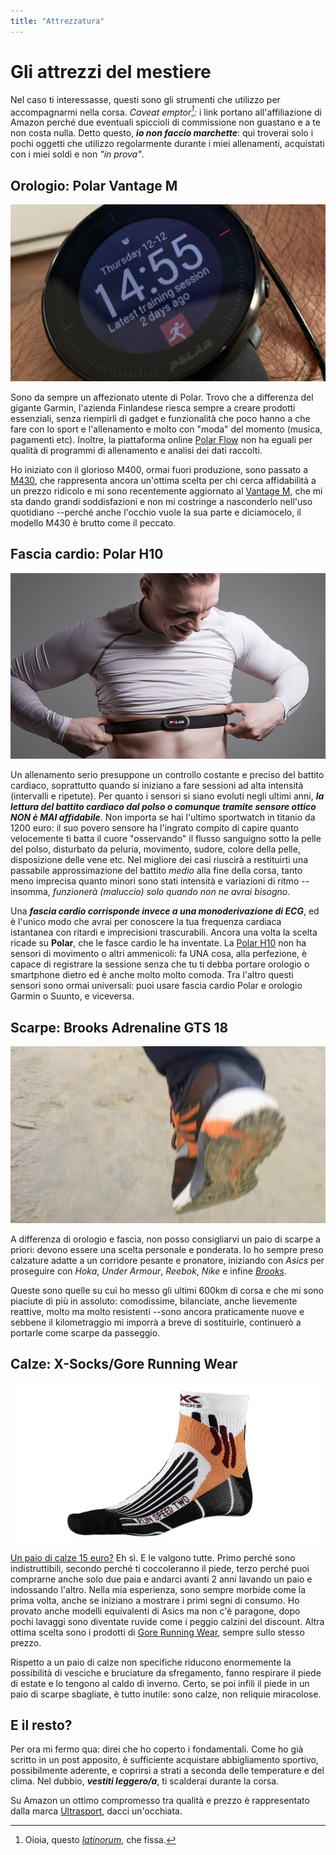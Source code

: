 ```yaml
---
title: "Attrezzatura"
---
```


# Gli attrezzi del mestiere

Nel caso ti interessasse, questi sono gli strumenti che utilizzo per accompagnarmi nella corsa. _Caveat emptor[^1]:_ i link portano all'affiliazione di Amazon perché due eventuali spiccioli di commissione non guastano e a te non costa nulla. Detto questo, **_io non faccio marchette_**: qui troverai solo i pochi oggetti che utilizzo regolarmente durante i miei allenamenti, acquistati con i miei soldi e non _"in prova"_.

## Orologio: Polar Vantage M

[![Il mio orologio sportivo: Polar Vantage M](polar_vantage_m_sw.jpg)](https://amzn.to/2Z9ptva)

Sono da sempre un affezionato utente di Polar. Trovo che a differenza del gigante Garmin, l'azienda Finlandese riesca sempre a creare prodotti essenziali, senza riempirli di gadget e funzionalità che poco hanno a che fare con lo sport e l'allenamento e molto con "moda" del momento (musica, pagamenti etc). Inoltre, la piattaforma online [Polar Flow](https://www.polar.com/it) non ha eguali per qualità di programmi di allenamento e analisi dei dati raccolti.

Ho iniziato con il glorioso M400, ormai fuori produzione, sono passato a [M430](https://amzn.to/36UAByD), che rappresenta ancora un'ottima scelta per chi cerca affidabilità a un prezzo ridicolo e mi sono recentemente aggiornato al [Vantage M](https://amzn.to/2Z9ptva), che mi sta dando grandi soddisfazioni e non mi costringe a nasconderlo nell'uso quotidiano --perché anche l'occhio vuole la sua parte e diciamocelo, il modello M430 è brutto come il peccato.

## Fascia cardio: Polar H10

[![La mia fascia cardio: Polar H10](polar_h10.png)](https://amzn.to/2tKNNrB)

Un allenamento serio presuppone un controllo costante e preciso del battito cardiaco, soprattutto quando si iniziano a fare sessioni ad alta intensità (intervalli e ripetute). Per quanto i sensori si siano evoluti negli ultimi anni, **_la lettura del battito cardiaco dal polso o comunque tramite sensore ottico NON è MAI affidabile_**. Non importa se hai l'ultimo sportwatch in titanio da 1200 euro: il suo povero sensore ha l'ingrato compito di capire quanto velocemente ti batta il cuore "osservando" il flusso sanguigno sotto la pelle del polso, disturbato da peluria, movimento, sudore, colore della pelle, disposizione delle vene etc. Nel migliore dei casi riuscirà a restituirti una passabile approssimazione del battito _medio_ alla fine della corsa, tanto meno imprecisa quanto minori sono stati intensità e variazioni di ritmo --insomma, _funzionerà (maluccio) solo quando non ne avrai bisogno_.

Una **_fascia cardio corrisponde invece a una monoderivazione di ECG_**, ed è l'unico modo che avrai per conoscere la tua frequenza cardiaca istantanea con ritardi e imprecisioni trascurabili. Ancora una volta la scelta ricade su **Polar**, che le fasce cardio le ha inventate. La [Polar H10](https://amzn.to/2tKNNrB) non ha sensori di movimento o altri ammenicoli: fa UNA cosa, alla perfezione, è capace di registrare la sessione senza che tu ti debba portare orologio o smartphone dietro ed è anche molto molto comoda. Tra l'altro questi sensori sono ormai universali: puoi usare fascia cardio Polar e orologio Garmin o Suunto, e viceversa.

## Scarpe: Brooks Adrenaline GTS 18

[![Le mie scarpe: Brooks Adrenaline GTS 18](brooks.jpg)](https://amzn.to/2PR8iLZ)

A differenza di orologio e fascia, non posso consigliarvi un paio di scarpe a priori: devono essere una scelta personale e ponderata. Io ho sempre preso calzature adatte a un corridore pesante e pronatore, iniziando con _Asics_ per proseguire con _Hoka_, _Under Armour_, _Reebok_, _Nike_ e infine _[Brooks](https://amzn.to/2PR8iLZ)_.

Queste sono quelle su cui ho messo gli ultimi 600km di corsa e che mi sono piaciute di più in assoluto: comodissime, bilanciate, anche lievemente reattive, molto ma molto resistenti --sono ancora praticamente nuove e sebbene il kilometraggio mi imporrà a breve di sostituirle, continuerò a portarle come scarpe da passeggio.

## Calze: X-Socks/Gore Running Wear

[![Le mie calze: X-Socks Run Speed Two](calze-x-bionic.jpg)](https://amzn.to/2Fahhlc)

[Un paio di calze 15 euro?](https://amzn.to/2Fahhlc) Eh sì. E le valgono tutte. Primo perché sono indistruttibili, secondo perché ti coccoleranno il piede, terzo perché puoi comprarne anche solo due paia e andarci avanti 2 anni lavando un paio e indossando l'altro. Nella mia esperienza, sono sempre morbide come la prima volta, anche se iniziano a mostrare i primi segni di consumo. Ho provato anche modelli equivalenti di Asics ma non c'è paragone, dopo pochi lavaggi sono diventate ruvide come i peggio calzini del discount. Altra ottima scelta sono i prodotti di [Gore Running Wear](https://amzn.to/2SKSBrt), sempre sullo stesso prezzo.

Rispetto a un paio di calze non specifiche riducono enormemente la possibilità di vesciche e bruciature da sfregamento, fanno respirare il piede di estate e lo tengono al caldo di inverno. Certo, se poi infili il piede in un paio di scarpe sbagliate, è tutto inutile: sono calze, non reliquie miracolose.

## E il resto?

Per ora mi fermo qua: direi che ho coperto i fondamentali. Come ho già scritto in un post apposito, è sufficiente acquistare abbigliamento sportivo, possibilmente aderente, e coprirsi a strati a seconda delle temperature e del clima. Nel dubbio, **_vestiti leggero/a_**, ti scalderai durante la corsa.

Su Amazon un ottimo compromesso tra qualità e prezzo è rappresentato dalla marca [Ultrasport](https://amzn.to/2MRrRlk), dacci un'occhiata.

[^1]: Oioia, questo [_latinorum_](https://it.wikipedia.org/wiki/Caveat_emptor), che fissa.
